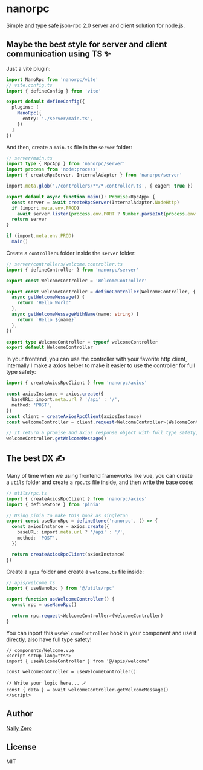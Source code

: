 # nanorpc

Simple and type safe json-rpc 2.0 server and client solution for node.js.

## Maybe the best style for server and client communication using TS ✨

Just a vite plugin:

```ts
import NanoRpc from 'nanorpc/vite'
// vite.config.ts
import { defineConfig } from 'vite'

export default defineConfig({
  plugins: [
    NanoRpc({
      entry: './server/main.ts',
    })
  ]
})
```

And then, create a `main.ts` file in the `server` folder:

```ts
// server/main.ts
import type { RpcApp } from 'nanorpc/server'
import process from 'node:process'
import { createRpcServer, InternalAdapter } from 'nanorpc/server'

import.meta.glob('./controllers/**/*.controller.ts', { eager: true })

export default async function main(): Promise<RpcApp> {
  const server = await createRpcServer(InternalAdapter.NodeHttp)
  if (import.meta.env.PROD)
    await server.listen(process.env.PORT ? Number.parseInt(process.env.PORT) : 3444)
  return server
}

if (import.meta.env.PROD)
  main()
```

Create a `controllers` folder inside the `server` folder:

```ts
// server/controllers/welcome.controller.ts
import { defineController } from 'nanorpc/server'

export const WelcomeController = 'WelcomeController'

export const welcomeController = defineController(WelcomeController, {
  async getWelcomeMessage() {
    return 'Hello World'
  },
  async getWelcomeMessageWithName(name: string) {
    return `Hello ${name}`
  },
})

export type WelcomeController = typeof welcomeController
export default WelcomeController
```

In your frontend, you can use the controller with your favorite http client, internally I make a axios helper to make it easier to use the controller for full type safety:

```ts
import { createAxiosRpcClient } from 'nanorpc/axios'

const axiosInstance = axios.create({
  baseURL: import.meta.url ? '/api' : '/',
  method: 'POST',
})
const client = createAxiosRpcClient(axiosInstance)
const welcomeController = client.request<WelcomeController>(WelcomeController)

// It return a promise and axios response object with full type safety, will be inferred from the controller!
welcomeController.getWelcomeMessage()
```

## The best DX ✍️

Many of time when we using frontend frameworks like vue, you can create a `utils` folder and create a `rpc.ts` file inside, and then write the base code:

```ts
// utils/rpc.ts
import { createAxiosRpcClient } from 'nanorpc/axios'
import { defineStore } from 'pinia'

// Using pinia to make this hook as singleton
export const useNanoRpc = defineStore('nanorpc', () => {
  const axiosInstance = axios.create({
    baseURL: import.meta.url ? '/api' : '/',
    method: 'POST',
  })

  return createAxiosRpcClient(axiosInstance)
})
```

Create a `apis` folder and create a `welcome.ts` file inside:

```ts
// apis/welcome.ts
import { useNanoRpc } from '@/utils/rpc'

export function useWelcomeController() {
  const rpc = useNanoRpc()

  return rpc.request<WelcomeController>(WelcomeController)
}
```

You can inport this `useWelcomeController` hook in your component and use it directly, also have full type safety!

```vue
// components/Welcome.vue
<script setup lang="ts">
import { useWelcomeController } from '@/apis/welcome'

const welcomeController = useWelcomeController()

// Write your logic here... 🪄
const { data } = await welcomeController.getWelcomeMessage()
</script>
```

## Author

[Naily Zero](https://github.com/groupguanfang)

## License

MIT
